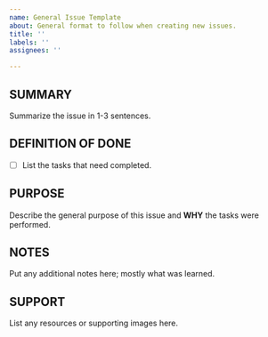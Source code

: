 ```yaml
---
name: General Issue Template
about: General format to follow when creating new issues.
title: ''
labels: ''
assignees: ''

---
```


## SUMMARY

Summarize the issue in 1-3 sentences.

## DEFINITION OF DONE

* [ ] List the tasks that need completed.

## PURPOSE

Describe the general purpose of this issue and **WHY** the tasks were performed.

## NOTES

Put any additional notes here; mostly what was learned.

## SUPPORT

List any resources or supporting images here.
